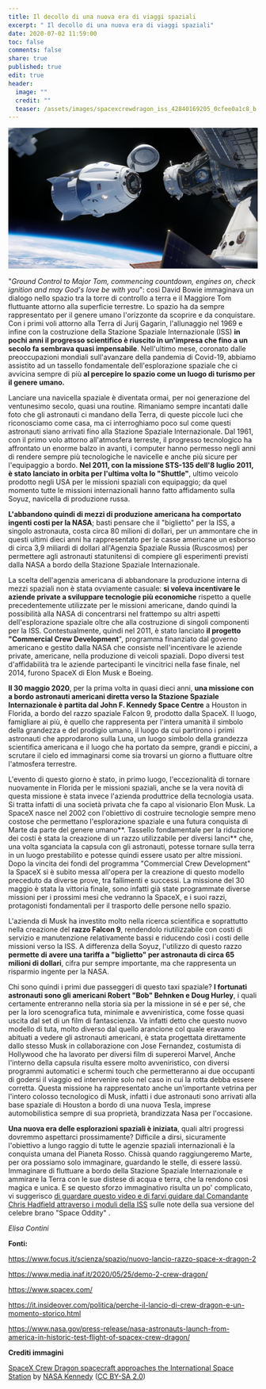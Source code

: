 ```yaml
---
title: Il decollo di una nuova era di viaggi spaziali
excerpt: " Il decollo di una nuova era di viaggi spaziali"
date: 2020-07-02 11:59:00
toc: false
comments: false
share: true
published: true
edit: true
header:
  image: ""
  credit: ""
  teaser: /assets/images/spacexcrewdragon_iss_42840169205_0cfee0a1c8_b.jpg
---
```

![](/assets/images/spacexcrewdragon_iss_42840169205_0cfee0a1c8_b.jpg "SpaceX Crew Dragon spacecraft approaches the International Space Station")

"*Ground Control to Major Tom, commencing countdown, engines on, check ignition and may God's love be with you*": così David Bowie immaginava un dialogo nello spazio tra la torre di controllo a terra e il Maggiore Tom fluttuante attorno alla superficie terrestre. Lo spazio ha da sempre rappresentato per il genere umano l'orizzonte da scoprire e da conquistare. Con i primi voli attorno alla Terra di Jurij Gagarin, l'allunaggio nel 1969 e infine con la costruzione della Stazione Spaziale Internazionale (ISS) **in pochi anni il progresso scientifico è riuscito in un'impresa che fino a un secolo fa sembrava quasi impensabile**. Nell'ultimo mese, coronato dalle preoccupazioni mondiali sull'avanzare della pandemia di Covid-19, abbiamo assistito ad un tassello fondamentale dell'esplorazione spaziale che ci avvicina sempre di più **al percepire lo spazio come un luogo di turismo per il genere umano.** 

Lanciare una navicella spaziale è diventata ormai, per noi generazione del ventunesimo secolo, quasi una routine. Rimaniamo sempre incantati dalle foto che gli astronauti ci mandano della Terra, di queste piccole luci che riconosciamo come casa, ma ci interroghiamo poco sul come questi astronauti siano arrivati fino alla Stazione Spaziale Internazionale. Dal 1961, con il primo volo attorno all'atmosfera terreste, il progresso tecnologico ha affrontato un enorme balzo in avanti, i computer hanno permesso negli anni di rendere sempre più tecnologiche le navicelle e anche più sicure per l'equipaggio a bordo. **Nel 2011, con la missione STS-135 dell'8 luglio 2011, è stato lanciato in orbita per l'ultima volta lo "Shuttle"**, ultimo veicolo prodotto negli USA per le missioni spaziali con equipaggio; da quel momento tutte le missioni internazionali hanno fatto affidamento sulla Soyuz, navicella di produzione russa.

**L'abbandono quindi di mezzi di produzione americana ha comportato ingenti costi per la NASA**; basti pensare che il "biglietto" per la ISS, a singolo astronauta, costa circa 80 milioni di dollari, per un ammontare che in questi ultimi dieci anni ha rappresentato per le casse americane un esborso di circa 3,9 miliardi di dollari all'Agenzia Spaziale Russia (Ruscosmos) per permettere agli astronauti statunitensi di compiere gli esperimenti previsti dalla NASA a bordo della Stazione Spaziale Internazionale.

La scelta dell'agenzia americana di abbandonare la produzione interna di mezzi spaziali non è stata ovviamente casuale: **si voleva incentivare le aziende private a sviluppare tecnologie più economiche** rispetto a quelle precedentemente utilizzate per le missioni americane, dando quindi la possibilità alla NASA di concentrarsi nel frattempo su altri aspetti dell'esplorazione spaziale oltre che alla costruzione di singoli componenti per la ISS. Contestualmente, quindi nel 2011, è stato lanciato **il progetto "Commercial Crew Development**", programma finanziato dal governo americano e gestito dalla NASA che consiste nell'incentivare le aziende private, americane, nella produzione di veicoli spaziali. Dopo diversi test d'affidabilità tra le aziende partecipanti le vincitrici nella fase finale, nel 2014, furono SpaceX di Elon Musk e Boeing.

**Il 30 maggio 2020**, per la prima volta in quasi dieci anni, **una missione con a bordo astronauti americani diretta verso la Stazione Spaziale Internazionale è partita dal John F. Kennedy Space Centre** a Houston in Florida, a bordo del razzo spaziale Falcon 9, prodotto dalla SpaceX. Il luogo, famigliare ai più, è quello che rappresenta per l'intera umanità il simbolo della grandezza e del prodigio umano, il luogo da cui partirono i primi astronauti che approdarono sulla Luna, un luogo simbolo della grandezza scientifica americana e il luogo che ha portato da sempre, grandi e piccini, a scrutare il cielo ed immaginarsi come sia trovarsi un giorno a fluttuare oltre l'atmosfera terrestre.

L'evento di questo giorno è stato, in primo luogo, l'eccezionalità di tornare nuovamente in Florida per le missioni spaziali, anche se la vera novità di questa missione è stata invece l'azienda produttrice della tecnologia usata. Si tratta infatti di una società privata che fa capo al visionario Elon Musk. La SpaceX nasce nel 2002 con l'obiettivo di costruire tecnologie sempre meno costose che permettano l'esplorazione spaziale e una futura conquista di Marte da parte del genere umano**. Tassello fondamentale per la riduzione dei costi è stata la creazione di un razzo utilizzabile per diversi lanci** che, una volta sganciata la capsula con gli astronauti, potesse tornare sulla terra in un luogo prestabilito e potesse quindi essere usato per altre missioni. Dopo la vincita dei fondi del programma "Commercial Crew Development" la SpaceX si è subito messa all'opera per la creazione di questo modello preceduto da diverse prove, tra fallimenti e successi. La missione del 30 maggio è stata la vittoria finale, sono infatti già state programmate diverse missioni per i prossimi mesi che vedranno la SpaceX, e i suoi razzi, protagonisti fondamentali per il trasporto delle persone nello spazio.

L'azienda di Musk ha investito molto nella ricerca scientifica e soprattutto nella creazione del **razzo Falcon 9**, rendendolo riutilizzabile con costi di servizio e manutenzione relativamente bassi e riducendo così i costi delle missioni verso la ISS. A differenza della Soyuz, l'utilizzo di questo razzo **permette di avere una tariffa a "biglietto" per astronauta di circa 65 milioni di dollari**, cifra pur sempre importante, ma che rappresenta un risparmio ingente per la NASA.

Chi sono quindi i primi due passeggeri di questo taxi spaziale? **I fortunati astronauti sono gli americani Robert "Bob" Behnken e Doug Hurley**, i quali certamente entreranno nella storia sia per la missione in sé e per sé, che per la loro scenografica tuta, minimale e avveniristica, come fosse quasi uscita dal set di un film di fantascienza. Va infatti detto che questo nuovo modello di tuta, molto diverso dal quello arancione col quale eravamo abituati a vedere gli astronauti americani, è stata progettata direttamente dallo stesso Musk in collaborazione con Jose Fernandez, costumista di Hollywood che ha lavorato per diversi film di supereroi Marvel, Anche l'interno della capsula risulta essere molto avveniristico, con diversi programmi automatici e schermi touch che permetteranno ai due occupanti di godersi il viaggio ed intervenire solo nel caso in cui la rotta debba essere corretta. Questa missione ha rappresentato anche un'importante vetrina per l'intero colosso tecnologico di Musk, infatti i due astronauti sono arrivati alla base spaziale di Houston a bordo di una nuova Tesla, imprese automobilistica sempre di sua proprietà, brandizzata Nasa per l'occasione.

**Una nuova era delle esplorazioni spaziali è iniziata**, quali altri progressi dovremmo aspettarci prossimamente? Difficile a dirsi, sicuramente l'obiettivo a lungo raggio di tutte le agenzie spaziali internazionali è la conquista umana del Pianeta Rosso. Chissà quando raggiungeremo Marte, per ora possiamo solo immaginare, guardando le stelle, di essere lassù. Immaginare di fluttuare a bordo della Stazione Spaziale Internazionale e ammirare la Terra con le sue distese di acqua e terra, che la rendono così magica e unica. E se questo sforzo immaginativo risulta un po' complicato, vi suggerisco [di guardare questo video e di farvi guidare dal Comandante Chris Hadfield attraverso i moduli della ISS](https://www.youtube.com/watch?v=KaOC9danxNo) sulle note della sua versione del celebre brano "Space Oddity" .

*Elisa Contini*

**Fonti:**

<https://www.focus.it/scienza/spazio/nuovo-lancio-razzo-space-x-dragon-2>

<https://www.media.inaf.it/2020/05/25/demo-2-crew-dragon/>

<https://www.spacex.com/>

<https://it.insideover.com/politica/perche-il-lancio-di-crew-dragon-e-un-momento-storico.html>

<https://www.nasa.gov/press-release/nasa-astronauts-launch-from-america-in-historic-test-flight-of-spacex-crew-dragon/>

**Crediti immagini**

[SpaceX Crew Dragon spacecraft approaches the International Space Station](https://www.flickr.com/photos/nasakennedy/42840169205/) by [NASA Kennedy](https://www.flickr.com/people/nasakennedy/) ([CC BY-SA 2.0](https://creativecommons.org/licenses/by-sa/2.0/))